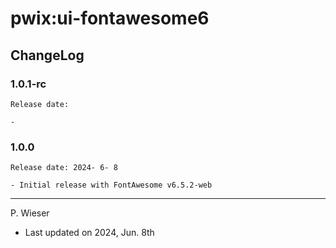 # pwix:ui-fontawesome6

## ChangeLog

### 1.0.1-rc

    Release date: 

    - 

### 1.0.0

    Release date: 2024- 6- 8

    - Initial release with FontAwesome v6.5.2-web

---
P. Wieser
- Last updated on 2024, Jun. 8th

